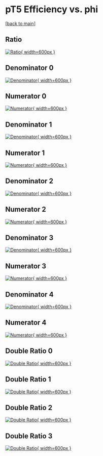 # pT5 Efficiency vs. phi

[[back to main](./)]



## Ratio

[![Ratio](../mtv/var/pT5_xtr_211_-1_eff_phi.png){ width=600px }](../mtv/var/pT5_xtr_211_-1_eff_phi.pdf)

## Denominator 0

[![Denominator](../mtv/den/pT5_xtr_211_-1_eff_phi_den0.png){ width=600px }](../mtv/den/pT5_xtr_211_-1_eff_phi_den0.pdf)

## Numerator 0

[![Numerator](../mtv/num/pT5_xtr_211_-1_eff_phi_num0.png){ width=600px }](../mtv/num/pT5_xtr_211_-1_eff_phi_num0.pdf)

## Denominator 1

[![Denominator](../mtv/den/pT5_xtr_211_-1_eff_phi_den1.png){ width=600px }](../mtv/den/pT5_xtr_211_-1_eff_phi_den1.pdf)

## Numerator 1

[![Numerator](../mtv/num/pT5_xtr_211_-1_eff_phi_num1.png){ width=600px }](../mtv/num/pT5_xtr_211_-1_eff_phi_num1.pdf)

## Denominator 2

[![Denominator](../mtv/den/pT5_xtr_211_-1_eff_phi_den2.png){ width=600px }](../mtv/den/pT5_xtr_211_-1_eff_phi_den2.pdf)

## Numerator 2

[![Numerator](../mtv/num/pT5_xtr_211_-1_eff_phi_num2.png){ width=600px }](../mtv/num/pT5_xtr_211_-1_eff_phi_num2.pdf)

## Denominator 3

[![Denominator](../mtv/den/pT5_xtr_211_-1_eff_phi_den3.png){ width=600px }](../mtv/den/pT5_xtr_211_-1_eff_phi_den3.pdf)

## Numerator 3

[![Numerator](../mtv/num/pT5_xtr_211_-1_eff_phi_num3.png){ width=600px }](../mtv/num/pT5_xtr_211_-1_eff_phi_num3.pdf)

## Denominator 4

[![Denominator](../mtv/den/pT5_xtr_211_-1_eff_phi_den4.png){ width=600px }](../mtv/den/pT5_xtr_211_-1_eff_phi_den4.pdf)

## Numerator 4

[![Numerator](../mtv/num/pT5_xtr_211_-1_eff_phi_num4.png){ width=600px }](../mtv/num/pT5_xtr_211_-1_eff_phi_num4.pdf)

## Double Ratio 0

[![Double Ratio](../mtv/ratio/pT5_xtr_211_-1_eff_phi_ratio0.png){ width=600px }](../mtv/ratio/pT5_xtr_211_-1_eff_phi_ratio0.pdf)

## Double Ratio 1

[![Double Ratio](../mtv/ratio/pT5_xtr_211_-1_eff_phi_ratio1.png){ width=600px }](../mtv/ratio/pT5_xtr_211_-1_eff_phi_ratio1.pdf)

## Double Ratio 2

[![Double Ratio](../mtv/ratio/pT5_xtr_211_-1_eff_phi_ratio2.png){ width=600px }](../mtv/ratio/pT5_xtr_211_-1_eff_phi_ratio2.pdf)

## Double Ratio 3

[![Double Ratio](../mtv/ratio/pT5_xtr_211_-1_eff_phi_ratio3.png){ width=600px }](../mtv/ratio/pT5_xtr_211_-1_eff_phi_ratio3.pdf)

